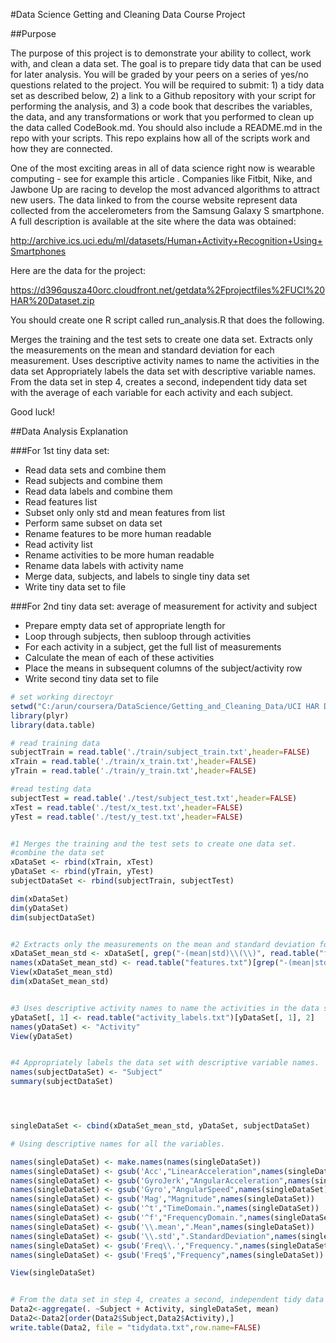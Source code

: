 #Data Science Getting and Cleaning Data Course Project

##Purpose

The purpose of this project is to demonstrate your ability to collect, work with, and clean a data set. The goal is to prepare tidy data that can be used for later analysis. You will be graded by your peers on a series of yes/no questions related to the project. You will be required to submit: 1) a tidy data set as described below, 2) a link to a Github repository with your script for performing the analysis, and 3) a code book that describes the variables, the data, and any transformations or work that you performed to clean up the data called CodeBook.md. You should also include a README.md in the repo with your scripts. This repo explains how all of the scripts work and how they are connected.

One of the most exciting areas in all of data science right now is wearable computing - see for example this article . Companies like Fitbit, Nike, and Jawbone Up are racing to develop the most advanced algorithms to attract new users. The data linked to from the course website represent data collected from the accelerometers from the Samsung Galaxy S smartphone. A full description is available at the site where the data was obtained:

http://archive.ics.uci.edu/ml/datasets/Human+Activity+Recognition+Using+Smartphones

Here are the data for the project:

https://d396qusza40orc.cloudfront.net/getdata%2Fprojectfiles%2FUCI%20HAR%20Dataset.zip

You should create one R script called run_analysis.R that does the following.

Merges the training and the test sets to create one data set.
Extracts only the measurements on the mean and standard deviation for each measurement.
Uses descriptive activity names to name the activities in the data set
Appropriately labels the data set with descriptive variable names.
From the data set in step 4, creates a second, independent tidy data set with the average of each variable for each activity and each subject.

Good luck!
 


##Data Analysis Explanation

###For 1st tiny data set:

* Read data sets and combine them
* Read subjects and combine them
* Read data labels and combine them
* Read features list
* Subset only only std and mean features from list
* Perform same subset on data set
* Rename features to be more human readable
* Read activity list
* Rename activities to be more human readable
* Rename data labels with activity name
* Merge data, subjects, and labels to single tiny data set
* Write tiny data set to file

###For 2nd tiny data set: average of measurement for activity and subject

* Prepare empty data set of appropriate length for
* Loop through subjects, then subloop through activities
* For each activity in a subject, get the full list of measurements
* Calculate the mean of each of these activities
* Place the means in subsequent columns of the subject/activity row
* Write second tiny data set to file



``` R
# set working directoyr
setwd("C:/arun/coursera/DataScience/Getting_and_Cleaning_Data/UCI HAR Dataset")
library(plyr)
library(data.table)

# read training data
subjectTrain = read.table('./train/subject_train.txt',header=FALSE)
xTrain = read.table('./train/x_train.txt',header=FALSE)
yTrain = read.table('./train/y_train.txt',header=FALSE)

#read testing data
subjectTest = read.table('./test/subject_test.txt',header=FALSE)
xTest = read.table('./test/x_test.txt',header=FALSE)
yTest = read.table('./test/y_test.txt',header=FALSE)


#1 Merges the training and the test sets to create one data set.
#combine the data set
xDataSet <- rbind(xTrain, xTest)
yDataSet <- rbind(yTrain, yTest)
subjectDataSet <- rbind(subjectTrain, subjectTest)

dim(xDataSet)
dim(yDataSet)
dim(subjectDataSet)


#2 Extracts only the measurements on the mean and standard deviation for each measurement. 
xDataSet_mean_std <- xDataSet[, grep("-(mean|std)\\(\\)", read.table("features.txt")[, 2])]
names(xDataSet_mean_std) <- read.table("features.txt")[grep("-(mean|std)\\(\\)", read.table("features.txt")[, 2]), 2] 
View(xDataSet_mean_std)
dim(xDataSet_mean_std)


#3 Uses descriptive activity names to name the activities in the data set
yDataSet[, 1] <- read.table("activity_labels.txt")[yDataSet[, 1], 2]
names(yDataSet) <- "Activity"
View(yDataSet)


#4 Appropriately labels the data set with descriptive variable names. 
names(subjectDataSet) <- "Subject"
summary(subjectDataSet)




singleDataSet <- cbind(xDataSet_mean_std, yDataSet, subjectDataSet)

# Using descriptive names for all the variables.

names(singleDataSet) <- make.names(names(singleDataSet))
names(singleDataSet) <- gsub('Acc',"LinearAcceleration",names(singleDataSet))
names(singleDataSet) <- gsub('GyroJerk',"AngularAcceleration",names(singleDataSet))
names(singleDataSet) <- gsub('Gyro',"AngularSpeed",names(singleDataSet))
names(singleDataSet) <- gsub('Mag',"Magnitude",names(singleDataSet))
names(singleDataSet) <- gsub('^t',"TimeDomain.",names(singleDataSet))
names(singleDataSet) <- gsub('^f',"FrequencyDomain.",names(singleDataSet))
names(singleDataSet) <- gsub('\\.mean',".Mean",names(singleDataSet))
names(singleDataSet) <- gsub('\\.std',".StandardDeviation",names(singleDataSet))
names(singleDataSet) <- gsub('Freq\\.',"Frequency.",names(singleDataSet))
names(singleDataSet) <- gsub('Freq$',"Frequency",names(singleDataSet))

View(singleDataSet)


# From the data set in step 4, creates a second, independent tidy data set with the average of each variable for each activity and each subject.
Data2<-aggregate(. ~Subject + Activity, singleDataSet, mean)
Data2<-Data2[order(Data2$Subject,Data2$Activity),]
write.table(Data2, file = "tidydata.txt",row.name=FALSE)


```
